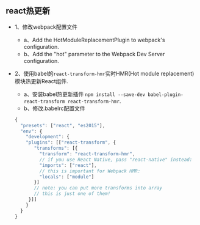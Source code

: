 ## react热更新

* 1、修改webpack配置文件
  * a、Add the HotModuleReplacementPlugin to webpack's configuration.
  * b、Add the "hot" parameter to the Webpack Dev Server configuration.

* 2、使用babel的`react-transform-hmr`实时HMR(Hot module replacement)模块热更新React组件.
  * a、安装babel热更新插件
  `npm install --save-dev babel-plugin-react-transform react-transform-hmr`.
  * b、修改.babelrc配置文件
  ```javascript
  {
    "presets": ["react", "es2015"],
    "env": {
      "development": {
      "plugins": [["react-transform", {
         "transforms": [{
           "transform": "react-transform-hmr",
           // if you use React Native, pass "react-native" instead:
           "imports": ["react"],
           // this is important for Webpack HMR:
           "locals": ["module"]
         }]
         // note: you can put more transforms into array
         // this is just one of them!
       }]]
      }
    }
  }
  ```
